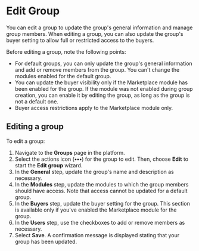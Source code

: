 # Edit Group

You can edit a group to update the group's general information and manage group members. When editing a group, you can also update the group's buyer setting to allow full or restricted access to the buyers.

Before editing a group, note the following points:

* For default groups, you can only update the group's general information and add or remove members from the group. You can't change the modules enabled for the default group.
* You can update the buyer visibility only if the Marketplace module has been enabled for the group. If the module was not enabled during group creation, you can enable it by editing the group, as long as the group is not a default one.
* &#x20;Buyer access restrictions apply to the Marketplace module only.

## Editing a group

To edit a group:

1. Navigate to the **Groups** page in the platform.
2. Select the actions icon (**•••**) for the group to edit. Then, choose **Edit** to start the **Edit group** wizard.
3. In the **General** step, update the group's name and description as necessary.
4. In the **Modules** step, update the modules to which the group members should have access. Note that access cannot be updated for a default group.
5. In the **Buyers** step, update the buyer setting for the group. This section is available only if you've enabled the Marketplace module for the group.
6. In the **Users** step, use the checkboxes to add or remove members as necessary.&#x20;
7. Select **Save**. A confirmation message is displayed stating that your group has been updated.
